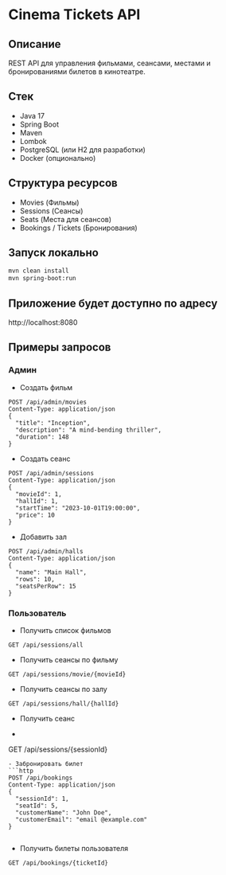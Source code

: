 # Cinema Tickets API

## Описание
REST API для управления фильмами, сеансами, местами и бронированиями билетов в кинотеатре.

## Стек
- Java 17
- Spring Boot
- Maven
- Lombok
- PostgreSQL (или H2 для разработки)
- Docker (опционально)

## Структура ресурсов
- Movies (Фильмы)
- Sessions (Сеансы)
- Seats (Места для сеансов)
- Bookings / Tickets (Бронирования)

## Запуск локально
```bash
mvn clean install
mvn spring-boot:run

```

## Приложение будет доступно по адресу
http://localhost:8080



## Примеры запросов
### Админ
- Создать фильм
```http
POST /api/admin/movies
Content-Type: application/json
{
  "title": "Inception",
  "description": "A mind-bending thriller",
  "duration": 148
}
```
- Создать сеанс
```http
POST /api/admin/sessions
Content-Type: application/json
{
  "movieId": 1,
  "hallId": 1,
  "startTime": "2023-10-01T19:00:00",
  "price": 10
}   

```
- Добавить зал
```http
POST /api/admin/halls
Content-Type: application/json
{
  "name": "Main Hall",
  "rows": 10,
  "seatsPerRow": 15
}
```


### Пользователь

- Получить список фильмов
```http
GET /api/sessions/all
```
- Получить сеансы по фильму
```http
GET /api/sessions/movie/{movieId}
```
- Получить ceансы по залу
```http
GET /api/sessions/hall/{hallId}
```
- Получить cеанс
- ```http
GET /api/sessions/{sessionId}
```
- Забронировать билет
```http
POST /api/bookings
Content-Type: application/json
{
  "sessionId": 1,
  "seatId": 5,
  "customerName": "John Doe",
  "customerEmail": "email @example.com"
}   
  
```
- Получить билеты пользователя
```http
GET /api/bookings/{ticketId} 
```